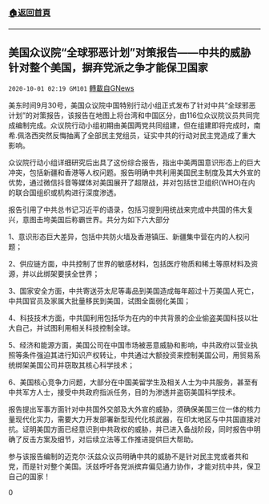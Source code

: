 ###  [:house:返回首頁](https://github.com/ourhimalayas/txt)
---

## 美国众议院“全球邪恶计划”对策报告——中共的威胁针对整个美国，摒弃党派之争才能保卫国家
`2020-10-01 02:19 GM101` [轉載自GNews](https://gnews.org/zh-hant/394385/)

美东时间9月30号，美国众议院中国特别行动小组正式发布了针对中共“全球邪恶计划”的对策报告，该报告在地图上将台湾和中国区分，由116位众议院议员共同完成编制完成。众议院行动小组初期由美国两党共同组建，但在组建即将完成时，南希.佩洛西突然反悔抽离了全部民主党组员，证实中共的行动对民主党造成了重大影响。

众议院行动小组详细研究后出具了这份综合报告，指出中美两国意识形态上的巨大冲突，包括新疆和香港等人权问题。报告明确中共利用美国民主制度及其大外宣的优势，通过微信抖音等媒体对美国展开了超限战，并对包括世卫组织(WHO)在内的联合国组织或机构进行深度渗透。

报告引用了中共总书记习近平的语录，包括习提到用统战来完成中共国的伟大复兴，意图击垮美国后称霸世界。共分为如下六大部分

1、意识形态巨大差异，包括中共防火墙及香港镇压、新疆集中营在内的人权问题；

2、供应链方面，中共控制了世界的敏感材料，包括医疗物质和稀土等原材料及资源，并以此绑架要挟全世界；

3、国家安全方面，中共寄送芬太尼等毒品到美国造成每年超过十万美国人死亡，中共国官员及家属大批量移民到美国，试图全面弱化美国；

4、科技技术方面，中共国利用包括华为在内的中共背景的企业偷盗美国科技以壮大自己，并试图利用相关科技控制全球。

5、经济和能源方面，美国公司在中国市场被恶意威胁和影响，中共政府以营业执照等条件强迫其进行知识产权转让，中共通过大额投资来控制美国公司，用贸易系统绑架美国公司并窃取其核心科学技术；

6、美国核心竞争力问题，大部分在中国美留学生及相关人士为中共服务，甚至有中共军方人士，接受中共政府指派任务，目的为渗透并盗窃美国科学技术。

报告提出军事方面针对中共国外交部及大外宣的威胁，须确保美国三位一体的核力量现代化实力，需要大力开发部署新型现代化核武器，在印太地区与中共国直接对抗。证明美国方面已经意识到中共政权的威胁，并已进入备战阶段，同时报告中明确了反击方案及细节，对后续立法等工作推进提供巨大帮助。

参与该报告编制的迈克尔·沃兹众议员明确中共的威胁不是针对民主党或者共和党，而是针对整个美国。沃兹呼吁各党派摈弃偏见通力协作，才能对抗中共，保卫自己的国家！

0
